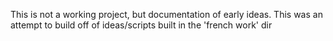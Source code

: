 This is not a working project, but documentation of early ideas.
This was an attempt to build off of ideas/scripts built in the 'french work' dir
